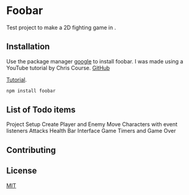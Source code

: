 # Foobar

Test project to make a 2D fighting game in .

## Installation

Use the package manager [google](ww.google) to install foobar. I was made using a YouTube tutorial by Chris Course. [GitHub](https://github.com/chriscourses) 

[Tutorial](https://www.youtube.com/watch?v=vyqbNFMDRGQ&ab_channel=ChrisCourses).

```bash
npm install foobar
```

## List of Todo items
Project Setup
Create Player and Enemy
Move Characters with event listeners
Attacks
Health Bar Interface
Game Timers and Game Over


## Contributing


## License

[MIT](https://choosealicense.com/licenses/mit/)